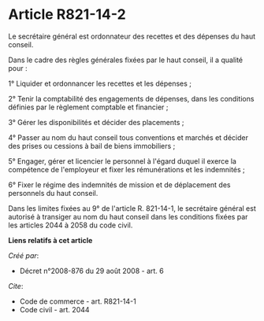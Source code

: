 # Article R821-14-2

Le secrétaire général est ordonnateur des recettes et des dépenses du haut conseil. 

Dans le cadre des règles générales fixées par le haut conseil, il a qualité pour : 

1° Liquider et ordonnancer les recettes et les dépenses ; 

2° Tenir la comptabilité des engagements de dépenses, dans les conditions définies par le règlement comptable et financier ; 

3° Gérer les disponibilités et décider des placements ; 

4° Passer au nom du haut conseil tous conventions et marchés et décider des prises ou cessions à bail de biens immobiliers ; 

5° Engager, gérer et licencier le personnel à l'égard duquel il exerce la compétence de l'employeur et fixer les
rémunérations et les indemnités ; 

6° Fixer le régime des indemnités de mission et de déplacement des personnels du haut conseil. 

Dans les limites fixées au 9° de l'article R. 821-14-1, le secrétaire général est autorisé à transiger au nom du haut conseil
dans les conditions fixées par les articles 2044 à 2058 du code civil.

**Liens relatifs à cet article**

_Créé par_:

  - Décret n°2008-876 du 29 août 2008 - art. 6

_Cite_:

  - Code de commerce - art. R821-14-1
  - Code civil - art. 2044
